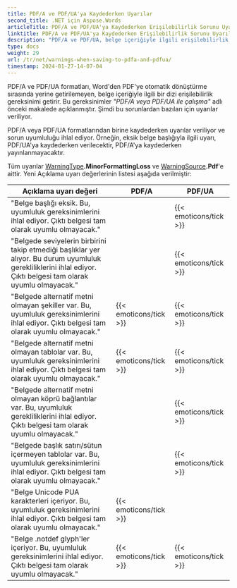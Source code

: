 ```yaml
---
title: PDF/A ve PDF/UA'ya Kaydederken Uyarılar
second_title: .NET için Aspose.Words
articleTitle: PDF/A ve PDF/UA'ya Kaydederken Erişilebilirlik Sorunu Uyarıları
linktitle: PDF/A ve PDF/UA'ya Kaydederken Erişilebilirlik Sorunu Uyarıları
description: "PDF/A ve PDF/UA, belge içeriğiyle ilgili erişilebilirlik gereksinimleri uygular. C#'te PDF/A veya PDF/UA'ya kaydederken sorun uyumluluğu ihlal ettiğinde bir uyarı verilir."
type: docs
weight: 29
url: /tr/net/warnings-when-saving-to-pdfa-and-pdfua/
timestamp: 2024-01-27-14-07-04
---
```


PDF/A ve PDF/UA formatları, Word'den PDF'ye otomatik dönüştürme sırasında yerine getirilemeyen, belge içeriğiyle ilgili bir dizi erişilebilirlik gereksinimi getirir. Bu gereksinimler *"PDF/A veya PDF/UA ile çalışma"* adlı önceki makalede açıklanmıştır. Şimdi bu sorunlardan bazıları için uyarılar veriliyor.

PDF/A veya PDF/UA formatlarından birine kaydederken uyarılar veriliyor ve sorun uyumluluğu ihlal ediyor. Örneğin, eksik belge başlığıyla ilgili uyarı, PDF/UA'ya kaydederken verilecektir, PDF/A'ya kaydederken yayınlanmayacaktır.

Tüm uyarılar [WarningType](https://reference.aspose.com/words/tr/net/aspose.words/warningtype/)**.MinorFormattingLoss** ve [WarningSource](https://reference.aspose.com/words/tr/net/aspose.words/warningsource/)**.Pdf**'e aittir. Yeni Açıklama uyarı değerlerinin listesi aşağıda verilmiştir:

|  Açıklama uyarı değeri |  PDF/A |  PDF/UA |
|  ------------------------------------------------------------  |  ----------------------  |  ----------------------  |
|  "Belge başlığı eksik. Bu, uyumluluk gereksinimlerini ihlal ediyor. Çıktı belgesi tam olarak uyumlu olmayacak." |                          |   {{< emoticons/tick >}}  |
|  "Belgede seviyelerin birbirini takip etmediği başlıklar yer alıyor. Bu durum uyumluluk gerekliliklerini ihlal ediyor. Çıktı belgesi tam olarak uyumlu olmayacak." |                          |   {{< emoticons/tick >}}  |
|  "Belgede alternatif metni olmayan şekiller var. Bu, uyumluluk gereksinimlerini ihlal ediyor. Çıktı belgesi tam olarak uyumlu olmayacak." |   {{< emoticons/tick >}}  |   {{< emoticons/tick >}}  |
|  "Belgede alternatif metni olmayan tablolar var. Bu, uyumluluk gereksinimlerini ihlal ediyor. Çıktı belgesi tam olarak uyumlu olmayacak." |   {{< emoticons/tick >}}  |   {{< emoticons/tick >}}  |
|  "Belgede alternatif metni olmayan köprü bağlantılar var. Bu, uyumluluk gerekliliklerini ihlal ediyor. Çıktı belgesi tam olarak uyumlu olmayacak." |                          |   {{< emoticons/tick >}}  |
|  "Belgede başlık satırı/sütun içermeyen tablolar var. Bu, uyumluluk gereksinimlerini ihlal ediyor. Çıktı belgesi tam olarak uyumlu olmayacak." |                          |   {{< emoticons/tick >}}  |
|  "Belge Unicode PUA karakterleri içeriyor. Bu, uyumluluk gereksinimlerini ihlal ediyor. Çıktı belgesi tam olarak uyumlu olmayacak." |   {{< emoticons/tick >}}  |                          |
|  "Belge .notdef glyph'ler içeriyor. Bu, uyumluluk gereksinimlerini ihlal ediyor. Çıktı belgesi tam olarak uyumlu olmayacak." |   {{< emoticons/tick >}}  |   {{< emoticons/tick >}}  |
